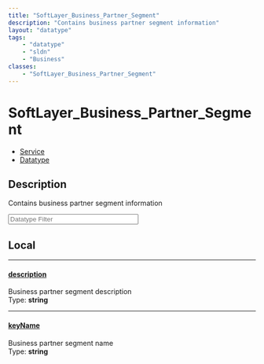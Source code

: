 ```yaml
---
title: "SoftLayer_Business_Partner_Segment"
description: "Contains business partner segment information"
layout: "datatype"
tags:
    - "datatype"
    - "sldn"
    - "Business"
classes:
    - "SoftLayer_Business_Partner_Segment"
---
```


# SoftLayer_Business_Partner_Segment
<div id='service-datatype'>
    <ul id='sldn-reference-tabs'>
    <li id='service'> <a href='/reference/services/SoftLayer_Business_Partner_Segment' >Service</a></li>    <li id='datatype'> <a href='/reference/datatypes/SoftLayer_Business_Partner_Segment' >Datatype</a></li>
    </ul>
</div>

## Description 


Contains business partner segment information 





<!-- Filer BEGIN -->
<div class="view-filters">
        <div class="clearfix">
            <div class="search-input-box">
                <input placeholder="Datatype Filter" onkeyup="titleSearch(inputId='prop-input', divId='properties', elementClass='prop-row')" 
                    type="text" id="prop-input" value="" size="30" maxlength="128" class="form-text">
            </div>
        </div>
</div>
<!-- Filer END -->

<div id="properties" class="content">
<div id="localProperties" class="prop-content" >

## Local
<div class="prop-row">

-----
[description]: #description
#### [description]
Business partner segment description   
<span class="type-label">Type: </span>**string**  



</div>
<div class="prop-row">

-----
[keyName]: #keyname
#### [keyName]
Business partner segment name   
<span class="type-label">Type: </span>**string**  



</div>
</div>
<!-- LOCAL PROPERTY END -->

</div>


